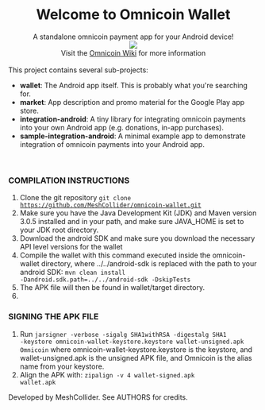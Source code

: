 <div align="center"><h1>Welcome to <b>Omnicoin Wallet</b></h1></div>

<div align="center">A standalone omnicoin payment app for your Android device!</div>


<div align="center"><img src="https://encrypted-tbn3.gstatic.com/images?q=tbn:ANd9GcT5cGH94w6MbLPaBojOdBAVmPM9pbqJm3LIn2gNd4tPKd1F8qbgmg" /></div>

<div align="center">Visit the <a href="https://github.com/Omnicoin-Project/Omnicoin/wiki">Omnicoin Wiki</a> for more information</div>


<br />
This project contains several sub-projects:

 * __wallet__:
     The Android app itself. This is probably what you're searching for.
 * __market__:
     App description and promo material for the Google Play app store.
 * __integration-android__:
     A tiny library for integrating omnicoin payments into your own Android app
     (e.g. donations, in-app purchases).
 * __sample-integration-android__:
     A minimal example app to demonstrate integration of omnicoin payments into
     your Android app.

<br />

### COMPILATION INSTRUCTIONS
1. Clone the git repository <code>git clone https://github.com/MeshCollider/omnicoin-wallet.git</code>
2. Make sure you have the Java Development Kit (JDK) and Maven version 3.0.5 installed and in your path, and make sure JAVA_HOME is set to your JDK root directory.
3. Download the android SDK and make sure you download the necessary API level versions for the wallet
4. Compile the wallet with this command executed inside the omnicoin-wallet directory, where ../../android-sdk is replaced with the path to your android SDK: <code>mvn clean install -Dandroid.sdk.path=../../android-sdk -DskipTests</code>
5. The APK file will then be found in wallet/target directory.
6. 
### SIGNING THE APK FILE
1. Run <code>jarsigner -verbose -sigalg SHA1withRSA -digestalg SHA1 -keystore omnicoin-wallet-keystore.keystore wallet-unsigned.apk Omnicoin</code> where omnicoin-wallet-keystore.keystore is the keystore, and wallet-unsigned.apk is the unsigned APK file, and Omnicoin is the alias name from your keystore.
2. Align the APK with: <code>zipalign -v 4 wallet-signed.apk wallet.apk</code>

Developed by MeshCollider. See AUTHORS for credits.
